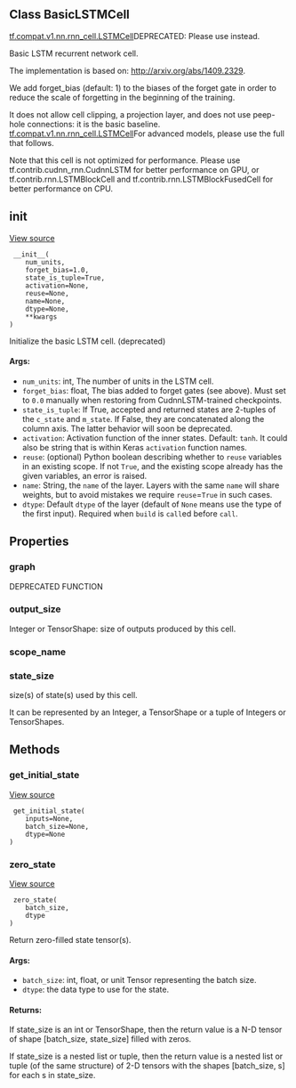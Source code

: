 ## Class BasicLSTMCell
[tf.compat.v1.nn.rnn_cell.LSTMCell](https://www.tensorflow.org/api_docs/python/tf/compat/v1/nn/rnn_cell/LSTMCell)DEPRECATED: Please use  instead.


Basic LSTM recurrent network cell.

The implementation is based on: http://arxiv.org/abs/1409.2329.

We add forget_bias (default: 1) to the biases of the forget gate in order to reduce the scale of forgetting in the beginning of the training.

It does not allow cell clipping, a projection layer, and does not use peep-hole connections: it is the basic baseline.
[tf.compat.v1.nn.rnn_cell.LSTMCell](https://www.tensorflow.org/api_docs/python/tf/compat/v1/nn/rnn_cell/LSTMCell)For advanced models, please use the full  that follows.


Note that this cell is not optimized for performance. Please use tf.contrib.cudnn_rnn.CudnnLSTM for better performance on GPU, or tf.contrib.rnn.LSTMBlockCell and tf.contrib.rnn.LSTMBlockFusedCell for better performance on CPU.
## __init__
[View source](https://github.com/tensorflow/tensorflow/blob/r2.0/tensorflow/python/ops/rnn_cell_impl.py#L658-L714)


```
 __init__(
    num_units,
    forget_bias=1.0,
    state_is_tuple=True,
    activation=None,
    reuse=None,
    name=None,
    dtype=None,
    **kwargs
)
```

Initialize the basic LSTM cell. (deprecated)
#### Args:
- `num_units`: int, The number of units in the LSTM cell.
- `forget_bias`: float, The bias added to forget gates (see above). Must set to `0.0` manually when restoring from CudnnLSTM-trained checkpoints.
- `state_is_tuple`: If True, accepted and returned states are 2-tuples of the `c_state` and `m_state`. If False, they are concatenated along the column axis. The latter behavior will soon be deprecated.
- `activation`: Activation function of the inner states. Default: `tanh`. It could also be string that is within Keras `activation` function names.
- `reuse`: (optional) Python boolean describing whether to `reuse` variables in an existing scope. If not `True`, and the existing scope already has the given variables, an error is raised.
- `name`: String, the `name` of the layer. Layers with the same `name` will share weights, but to avoid mistakes we require `reuse`=`True` in such cases.
- `dtype`: Default `dtype` of the layer (default of `None` means use the type of the first input). Required when `build` is `call`ed before `call`.
## Properties
### graph

DEPRECATED FUNCTION
### output_size

Integer or TensorShape: size of outputs produced by this cell.
### scope_name
### state_size

size(s) of state(s) used by this cell.

It can be represented by an Integer, a TensorShape or a tuple of Integers or TensorShapes.
## Methods
### get_initial_state
[View source](https://github.com/tensorflow/tensorflow/blob/r2.0/tensorflow/python/ops/rnn_cell_impl.py#L281-L309)


```
 get_initial_state(
    inputs=None,
    batch_size=None,
    dtype=None
)
```
### zero_state
[View source](https://github.com/tensorflow/tensorflow/blob/r2.0/tensorflow/python/ops/rnn_cell_impl.py#L311-L340)


```
 zero_state(
    batch_size,
    dtype
)
```

Return zero-filled state tensor(s).
#### Args:
- `batch_size`: int, float, or unit Tensor representing the batch size.
- `dtype`: the data type to use for the state.
#### Returns:

If state_size is an int or TensorShape, then the return value is a N-D tensor of shape [batch_size, state_size] filled with zeros.

If state_size is a nested list or tuple, then the return value is a nested list or tuple (of the same structure) of 2-D tensors with the shapes [batch_size, s] for each s in state_size.
